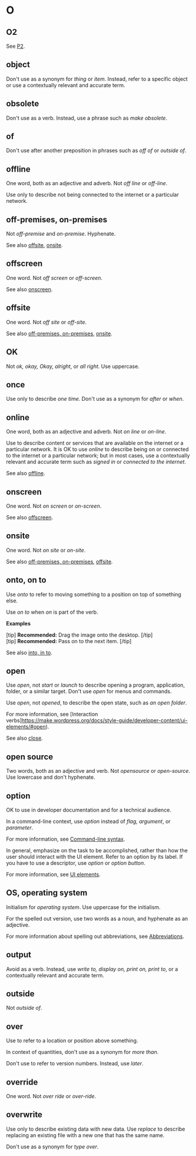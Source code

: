 # O

## O2

See [P2](https://make.wordpress.org/docs/style-guide/word-list/p/#p2).

## object

Don't use as a synonym for *thing* or *item*. Instead, refer to a specific object or use a contextually relevant and accurate term.

## obsolete

Don't use as a verb. Instead, use a phrase such as *make obsolete*.

## of

Don't use after another preposition in phrases such as *off of* or *outside of*.

## offline

One word, both as an adjective and adverb. Not *off line* or *off-line*.

Use only to describe not being connected to the internet or a particular network.

## off-premises, on-premises

Not *off-premise* and *on-premise*. Hyphenate.

See also [offsite](#offsite), [onsite](#onsite).

## offscreen

One word. Not *off screen* or *off-screen*.

See also [onscreen](#onscreen).

## offsite

One word. Not *off site* or *off-site*.

See also [off-premises, on-premises](#off-premises-on-premises), [onsite](#onsite).

## OK

Not *ok, okay, Okay, alright*, or *all right*. Use uppercase.

## once

Use only to describe *one time*. Don't use as a synonym for *after* or *when*.

## online

One word, both as an adjective and adverb. Not *on line* or *on-line*.

Use to describe content or services that are available on the internet or a particular network. It is OK to use *online* to describe being on or connected to the internet or a particular network; but in most cases, use a contextually relevant and accurate term such as *signed in* or *connected to the internet*.

See also [offline](#offline).

## onscreen

One word. Not *on screen* or *on-screen*.

See also [offscreen](#offscreen).

## onsite

One word. Not *on site* or *on-site*.

See also [off-premises, on-premises](#off-premises-on-premises), [offsite](#offsite).

## onto, on to

Use *onto* to refer to moving something to a position on top of something else.

Use *on to* when *on* is part of the verb.

**Examples**  

[tip] **Recommended:** Drag the image onto the desktop. [/tip]  
[tip] **Recommended:** Pass on to the next item. [/tip]  

See also [into, in to](https://make.wordpress.org/docs/style-guide/word-list/i/#into-in-to).

## open

Use *open*, not *start* or *launch* to describe opening a program, application, folder, or a similar target. Don't use *open* for menus and commands.

Use *open*, not *opened*, to describe the open state, such as *an open folder*.

For more information, see [Interaction verbs]https://make.wordpress.org/docs/style-guide/developer-content/ui-elements/#open).

See also [close](https://make.wordpress.org/docs/style-guide/word-list/c/#close).

## open source

Two words, both as an adjective and verb. Not *opensource* or *open-source*. Use lowercase and don't hyphenate.

## option

OK to use in developer documentation and for a technical audience.

In a command-line context, use *option* instead of *flag, argument*, or *parameter*.

For more information, see [Command-line syntax](https://make.wordpress.org/docs/style-guide/developer-content/command-line-syntax/).

In general, emphasize on the task to be accomplished, rather than how the user should interact with the UI element. Refer to an option by its label. If you have to use a descriptor, use *option* or *option button*.

For more information, see [UI elements](https://make.wordpress.org/docs/style-guide/developer-content/ui-elements/).

## OS, operating system

Initialism for *operating system*. Use uppercase for the initialism.

For the spelled out version, use two words as a noun, and hyphenate as an adjective.

For more information about spelling out abbreviations, see [Abbreviations](https://make.wordpress.org/docs/style-guide/language-grammar/abbreviations/).

## output

Avoid as a verb. Instead, use *write to, display on, print on, print to*, or a contextually relevant and accurate term.

## outside

Not *outside of*.

## over

Use to refer to a location or position above something.

In context of quantities, don't use as a synonym for *more than*.

Don't use to refer to version numbers. Instead, use *later*.

## ⁠override

One word. Not *over ride* or *over-ride*.

## overwrite

Use only to describe existing data with new data. Use *replace* to describe replacing an existing file with a new one that has the same name.

Don't use as a synonym for *type over*.
